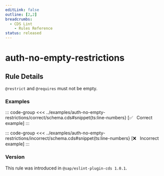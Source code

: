 ```yaml
---
editLink: false
outline: [2,2]
breadcrumbs:
  - CDS Lint
    - Rules Reference
status: released
---
```


<script setup>
  import PlaygroundBadge from '../../../.vitepress/theme/components/PlaygroundBadge.vue'
</script>

# auth-no-empty-restrictions

## Rule Details

`@restrict` and `@requires` must not be empty.

### Examples

::: code-group
<<< ../examples/auth-no-empty-restrictions/correct/schema.cds#snippet{ts:line-numbers} [✅ &nbsp; Correct example]
:::
<PlaygroundBadge
  name="auth-no-empty-restrictions"
  kind="correct"
  :rules="{'@sap/cds/auth-no-empty-restrictions': ['error', 'show']}"
  :files="['schema.cds']"
/>

::: code-group
<<< ../examples/auth-no-empty-restrictions/incorrect/schema.cds#snippet{ts:line-numbers} [❌ &nbsp; Incorrect example]
:::
<PlaygroundBadge
  name="auth-no-empty-restrictions"
  kind="incorrect"
  :rules="{'@sap/cds/auth-no-empty-restrictions': ['error', 'show']}"
  :files="['schema.cds']"
/>

### Version
This rule was introduced in `@sap/eslint-plugin-cds 1.0.1`.

<!--
### Resources
[Rule source](https://github.tools.sap/cap/eslint-plugin-cds/tree/main/lib/rules/auth-no-empty-restrictions.js)
-->
